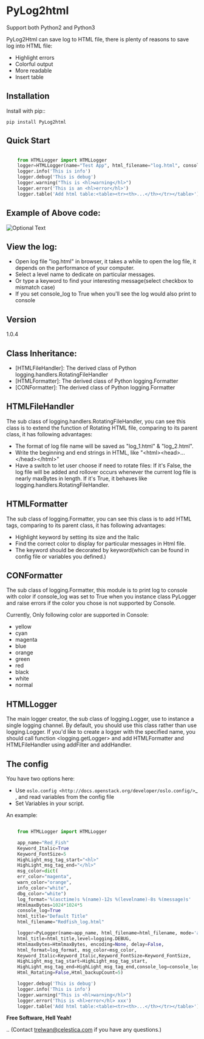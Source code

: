 PyLog2html
==========

Support both Python2 and Python3

PyLog2Html can save log to HTML file, there is plenty of reasons to save log into HTML file:

* Highlight errors
* Colorful output
* More readable
* Insert table

Installation
------------

Install with pip::

    pip install PyLog2html

Quick Start
-----------

```python

    from HTMLLogger import HTMLLogger
    logger=HTMLLogger(name="Test App", html_filename="log.html", console_log=True)
    logger.info('This is info')
    logger.debug('This is debug')
    logger.warning("This is <hl>warning</hl>")
    logger.error('This is an <hl>error</hl>')
    logger.table('Add html table:<table><tr><th>...</th></tr></table>')
```

Example of Above code:
-------------
![Optional Text](../master/img/py2html.jpg)

View the log:
-------------

* Open log file "log.html" in browser, it takes a while to open the log file, it depends on the performance of your computer.
* Select a level name to dedicate on particular messages.
* Or type a keyword to find your interesting message(select checkbox to mismatch case)
* If you set console_log to True when you'll see the log would also print to console

Version
-------

1.0.4

Class Inheritance:
------------------

* [HTMLFileHandler]: The derived class of Python logging.handlers.RotatingFileHandler
* [HTMLFormatter]: The derived class of Python logging.Formatter
* [CONFormatter]: The derived class of Python logging.Formatter


HTMLFileHandler
---------------

The sub class of logging.handlers.RotatingFileHandler, you can see this class is to extend the function of Rotating HTML file, comparing to its parent class, it has following advantages:

* The format of log file name will be saved as "log_1.html" & "log_2.html". 
* Write the beginning and end strings in HTML, like "\<html>\<head>...\</head>\</html>"
* Have a switch to let user choose if need to rotate files: If it's False, the log file will be added and rollover occurs whenever the current log file is nearly maxBytes in length. If it's True, it behaves like logging.handlers.RotatingFileHandler.


HTMLFormatter
-------------

The sub class of logging.Formatter, you can see this class is to add HTML tags, comparing to its parent class, it has following advantages:

* Highlight keyword by setting its size and the Italic
* Find the correct color to display for particular messages in Html file.
* The keyword should be decorated by <hl>keyword</hl>(which can be found in config file or variables you defined.)

CONFormatter
------------

The sub class of logging.Formatter, this module is to print log to console with color if console_log was set to True when you instance class PyLogger and raise errors if the color you chose is not supported by Console.

Currently, Only following color are supported in Console:

 * yellow
 * cyan
 * magenta
 * blue
 * orange
 * green
 * red
 * black
 * white
 * normal

HTMLLogger
----------
The main logger creator, the sub class of logging.Logger, use to instance a single logging channel. By default, you should use this class rather than use logging.Logger. If you'd like to create a logger with the specified name, you should call function <logging.getLogger> and add HTMLFormatter and HTMLFileHandler using addFilter and addHandler.

The config
----------

You have two options here: 

* Use `oslo.config <http://docs.openstack.org/developer/oslo.config/>`_ , and read variables from the config file
* Set Variables in your script.

An example:

```python

    from HTMLLogger import HTMLLogger

    app_name="Red_Fish"
    Keyword_Italic=True
    Keyword_FontSize=5
    HighLight_msg_tag_start="<hl>"
    HighLight_msg_tag_end="</hl>"
    msg_color=dict(
    err_color="magenta",
    warn_color="orange",
    info_color="white",
    dbg_color="white")
    log_format='%(asctime)s %(name)-12s %(levelname)-8s %(message)s'
    HtmlmaxBytes=1024*1024*5
    console_log=True
    html_title="Default Title"
    html_filename="Redfish_log.html"

    logger=PyLogger(name=app_name, html_filename=html_filename, mode='a',
    html_title=html_title,level=logging.DEBUG,
    HtmlmaxBytes=HtmlmaxBytes, encoding=None, delay=False,
    html_format=log_format, msg_color=msg_color,
    Keyword_Italic=Keyword_Italic,Keyword_FontSize=Keyword_FontSize,
    HighLight_msg_tag_start=HighLight_msg_tag_start,
    HighLight_msg_tag_end=HighLight_msg_tag_end,console_log=console_log,
    Html_Rotating=False,Html_backupCount=5)

    logger.debug('This is debug')
    logger.info('This is info')
    logger.warning("This is <hl>warning</hl>")
    logger.error('This is <hl>error</hl> xxx')
    logger.table('Add html table:<table><tr><th>...</th></tr></table>')
```

**Free Software, Hell Yeah!**

.. (Contact trelwan@celestica.com if you have any questions.)

